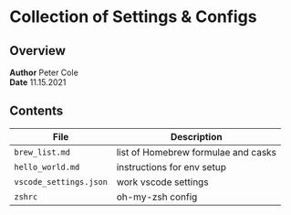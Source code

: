 # Collection of Settings & Configs

## Overview

**Author** Peter Cole  
**Date** 11.15.2021

## Contents

| File                   | Description                         |
| ---------------------- | ----------------------------------- |
| `brew_list.md`         | list of Homebrew formulae and casks |
| `hello_world.md`       | instructions for env setup          |
| `vscode_settings.json` | work vscode settings                |
| `zshrc`                | oh-my-zsh config                    |
